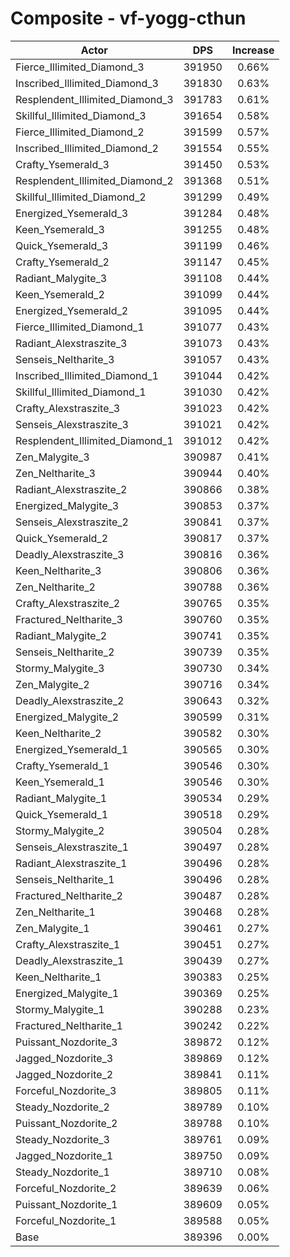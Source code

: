 # Composite - vf-yogg-cthun
| Actor | DPS | Increase |
|---|:---:|:---:|
|Fierce_Illimited_Diamond_3|391950|0.66%|
|Inscribed_Illimited_Diamond_3|391830|0.63%|
|Resplendent_Illimited_Diamond_3|391783|0.61%|
|Skillful_Illimited_Diamond_3|391654|0.58%|
|Fierce_Illimited_Diamond_2|391599|0.57%|
|Inscribed_Illimited_Diamond_2|391554|0.55%|
|Crafty_Ysemerald_3|391450|0.53%|
|Resplendent_Illimited_Diamond_2|391368|0.51%|
|Skillful_Illimited_Diamond_2|391299|0.49%|
|Energized_Ysemerald_3|391284|0.48%|
|Keen_Ysemerald_3|391255|0.48%|
|Quick_Ysemerald_3|391199|0.46%|
|Crafty_Ysemerald_2|391147|0.45%|
|Radiant_Malygite_3|391108|0.44%|
|Keen_Ysemerald_2|391099|0.44%|
|Energized_Ysemerald_2|391095|0.44%|
|Fierce_Illimited_Diamond_1|391077|0.43%|
|Radiant_Alexstraszite_3|391073|0.43%|
|Senseis_Neltharite_3|391057|0.43%|
|Inscribed_Illimited_Diamond_1|391044|0.42%|
|Skillful_Illimited_Diamond_1|391030|0.42%|
|Crafty_Alexstraszite_3|391023|0.42%|
|Senseis_Alexstraszite_3|391021|0.42%|
|Resplendent_Illimited_Diamond_1|391012|0.42%|
|Zen_Malygite_3|390987|0.41%|
|Zen_Neltharite_3|390944|0.40%|
|Radiant_Alexstraszite_2|390866|0.38%|
|Energized_Malygite_3|390853|0.37%|
|Senseis_Alexstraszite_2|390841|0.37%|
|Quick_Ysemerald_2|390817|0.37%|
|Deadly_Alexstraszite_3|390816|0.36%|
|Keen_Neltharite_3|390806|0.36%|
|Zen_Neltharite_2|390788|0.36%|
|Crafty_Alexstraszite_2|390765|0.35%|
|Fractured_Neltharite_3|390760|0.35%|
|Radiant_Malygite_2|390741|0.35%|
|Senseis_Neltharite_2|390739|0.35%|
|Stormy_Malygite_3|390730|0.34%|
|Zen_Malygite_2|390716|0.34%|
|Deadly_Alexstraszite_2|390643|0.32%|
|Energized_Malygite_2|390599|0.31%|
|Keen_Neltharite_2|390582|0.30%|
|Energized_Ysemerald_1|390565|0.30%|
|Crafty_Ysemerald_1|390546|0.30%|
|Keen_Ysemerald_1|390546|0.30%|
|Radiant_Malygite_1|390534|0.29%|
|Quick_Ysemerald_1|390518|0.29%|
|Stormy_Malygite_2|390504|0.28%|
|Senseis_Alexstraszite_1|390497|0.28%|
|Radiant_Alexstraszite_1|390496|0.28%|
|Senseis_Neltharite_1|390496|0.28%|
|Fractured_Neltharite_2|390487|0.28%|
|Zen_Neltharite_1|390468|0.28%|
|Zen_Malygite_1|390461|0.27%|
|Crafty_Alexstraszite_1|390451|0.27%|
|Deadly_Alexstraszite_1|390439|0.27%|
|Keen_Neltharite_1|390383|0.25%|
|Energized_Malygite_1|390369|0.25%|
|Stormy_Malygite_1|390288|0.23%|
|Fractured_Neltharite_1|390242|0.22%|
|Puissant_Nozdorite_3|389872|0.12%|
|Jagged_Nozdorite_3|389869|0.12%|
|Jagged_Nozdorite_2|389841|0.11%|
|Forceful_Nozdorite_3|389805|0.11%|
|Steady_Nozdorite_2|389789|0.10%|
|Puissant_Nozdorite_2|389788|0.10%|
|Steady_Nozdorite_3|389761|0.09%|
|Jagged_Nozdorite_1|389750|0.09%|
|Steady_Nozdorite_1|389710|0.08%|
|Forceful_Nozdorite_2|389639|0.06%|
|Puissant_Nozdorite_1|389609|0.05%|
|Forceful_Nozdorite_1|389588|0.05%|
|Base|389396|0.00%|
